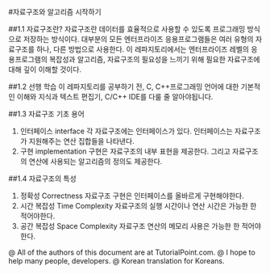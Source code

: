 #자료구조와 알고리즘 시작하기

##1.1 자료구조란?
자료구조란 데이터를 효율적으로 사용할 수 있도록 프로그래밍 방식으로 저장하는 방식이다. 대부분의 모든 엔터프라이즈 응용프로그램들은 여러 유형의 자료구조를 하나, 다른 방법으로 사용한다.
이 레파지토리에서는 엔터프라이즈 레벨의 응용프로그램의 복잡성과 알고리즘, 자료구조의 필요성을 느끼기 위해 필요한 자료구조에 대해 깊이 이해할 것이다.

##1.2 선행 학습
이 레파지토리를 공부하기 전, C, C++프로그래밍 언어에 대한 기본적인 이해와 지식과 텍스트 편집기, C/C++ IDE를 다룰 줄 알아야됩니다.

##1.3 자료구조 기초 용어
  1) 인터페이스 interface
    각 자료구조에는 인터페이스가 있다. 인터페이스는 자료구조가 지원해주는 연산 집합들을 나타낸다.
  2) 구현 implementation
    구현은 자료구조의 내부 표현을 제공한다. 그리고 자료구조의 연산에 사용되는 알고리즘의 정의도 제공한다.

##1.4 자료구조의 특성
  1) 정확성 Correctness
    자료구조 구현은 인터페이스를 올바르게 구현해야한다.
  2) 시간 복잡성 Time Complexity
    자료구조의 실행 시간이나 연산 시간은 가능한 한 적어야한다.
  3) 공간 복잡성 Space Complexity
    자료구조 연산의 메모리 사용은 가능한 한 적어야한다.


@ All of the authors of this document are at TutorialPoint.com.
@ I hope to help many people, developers.
@ Korean translation for Koreans.
